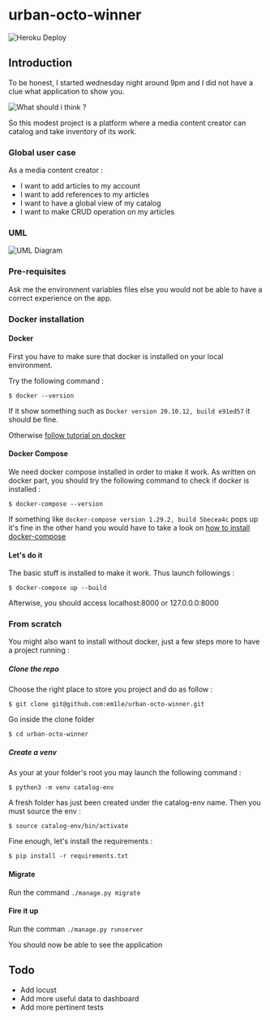 # urban-octo-winner

![Heroku Deploy](https://github.com/em1le/urban-octo-winner/actions/workflows/heroku_deploy.yml/badge.svg)

## Introduction

To be honest, I started wednesday night around 9pm and I did not have a clue what application to show you.

![What should i think ?](https://media.giphy.com/media/HflJzrKnz8RglnC86J/giphy.gif)

So this modest project is a platform where a media content creator can catalog and take inventory of its work.

### Global user case
As a media content creator :
- I want to add articles to my account
- I want to add references to my articles
- I want to have a global view of my catalog
- I want to make CRUD operation on my articles

### UML

![UML Diagram](http://www.plantuml.com/plantuml/png/bPBFJiCm3CRlVOemBanYqfYeD7RQUo2elCHT3VbJEUuGGhmxYKffsNfPUcZwY_NvwnVlem1Bvsnn8mqwL0u4cQ2Gq2e9wX14WbE66BLGy4Ly9zy2WrEMFCfdYogmDA4ej8KOLL8ZRJ5MlnlrLIYbD6FIDJjbqal8OOOk6AhfdBPC6XD2JGvi9j0PGfyXUS4ZSeQCDNAc5IM10ntJMUPTHCveMZlz_1vyTj9KkRWts2Rs4JWLde1r0tptiDakyqcgbig6fF_V9yKgTYroraW6Gh13UmyE9phbUjIPFq87P4UyAH-NGmU1kXxL4m4jTC8HPKlLMo1_dcDDFD_m8f0-aJ7HM0tRws_FmW4dlxBj-wMPCICibxq_EtMsddLsCKsJzRfwlYsVydFVMY3_ibAJMxrOExKOPeFCubhbsNH6vJyqoE_HcyxP7m00)


### Pre-requisites
Ask me the environment variables files else you would not be able to have a correct experience on the app.

### Docker installation

#### Docker

First you have to make sure that docker is installed on your local environment.

Try the following command :
```shell
$ docker --version
```
If it show something such as `Docker version 20.10.12, build e91ed57` it should be fine.

Otherwise [follow tutorial on docker](https://docs.docker.com/get-started/)

#### Docker Compose

We need docker compose installed in order to make it work.
As written on docker part, you should try the following command to check if docker is installed :
```shell
$ docker-compose --version
```
If something like `docker-compose version 1.29.2, build 5becea4c` pops up it's fine in the other hand you would have to take a look
on [how to install docker-compose](https://docs.docker.com/compose/install/)

#### Let's do it

The basic stuff is installed to make it work.
Thus launch followings :

```shell
$ docker-compose up --build
```

Afterwise, you should access localhost:8000 or 127.0.0.0:8000

### From scratch

You might also want to install without docker, just a few steps more to have a project running :
##### Clone the repo

Choose the right place to store you project and do as follow :
```shell
$ git clone git@github.com:em1le/urban-octo-winner.git
```
Go inside the clone folder
```shell
$ cd urban-octo-winner
```

##### Create a venv
As your at your folder's root you may launch the following command :
```shell
$ python3 -m venv catalog-env
```

A fresh folder has just been created under the catalog-env name.
Then you must source the env :
```shell
$ source catalog-env/bin/activate
```

Fine enough, let's install the requirements :
```shell
$ pip install -r requirements.txt
```

#### Migrate
Run the command ``./manage.py migrate``

#### Fire it up
Run the comman `./manage.py runserver`

You should now be able to see the application

## Todo
 - Add locust
 - Add more useful data to dashboard
 - Add more pertinent tests


